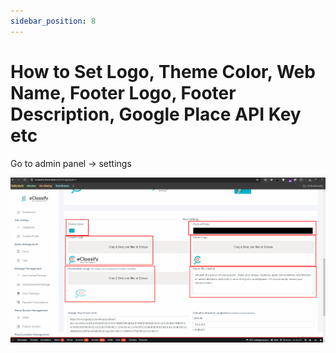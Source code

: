 ```yaml
---
sidebar_position: 8
---
```


# How to Set Logo, Theme Color, Web Name, Footer Logo, Footer Description, Google Place API Key etc

Go to admin panel -> settings

![All Web Details](/images/web/all_web_details.png)
